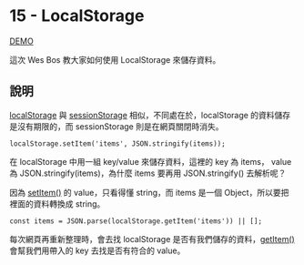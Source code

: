 # 15 - LocalStorage

[DEMO](https://iamysj.github.io/Javascript30/15%20-%20LocalStorage/index-START.html)

這次 Wes Bos 教大家如何使用 LocalStorage 來儲存資料。

## 說明

[localStorage](https://developer.mozilla.org/en-US/docs/Web/API/Window/localStorage) 與 [sessionStorage](https://developer.mozilla.org/en-US/docs/Web/API/Window/sessionStorage) 相似，不同處在於，localStorage 的資料儲存是沒有期限的，而 sessionStorage 則是在網頁關閉時消失。

`localStorage.setItem('items', JSON.stringify(items));`

在 localStorage 中用一組 key/value 來儲存資料，這裡的 key 為 items， value 為  JSON.stringify(items)，為什麼 items 要再用 JSON.stringify() 去解析呢？

因為 [setItem()](https://developer.mozilla.org/en-US/docs/Web/API/Storage/setItem) 的 value，只看得懂 string，而 items 是一個 Object，所以要把裡面的資料轉換成 string。

`const items = JSON.parse(localStorage.getItem('items')) || [];`

每次網頁再重新整理時，會去找 localStorage 是否有我們儲存的資料，[getItem()](https://developer.mozilla.org/en-US/docs/Web/API/Storage/getItem) 會幫我們用帶入的 key 去找是否有符合的 value。
